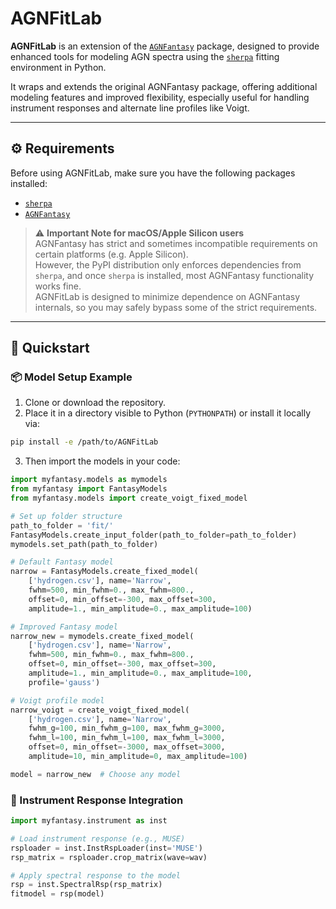 # AGNFitLab

**AGNFitLab** is an extension of the [`AGNFantasy`](https://fantasy-agn.readthedocs.io/en/latest/) package, designed to provide enhanced tools for modeling AGN spectra using the [`sherpa`](https://sherpa.readthedocs.io/en/4.17.0/install.html) fitting environment in Python.

It wraps and extends the original AGNFantasy package, offering additional modeling features and improved flexibility, especially useful for handling instrument responses and alternate line profiles like Voigt.

---

## ⚙️ Requirements

Before using AGNFitLab, make sure you have the following packages installed:

- [`sherpa`](https://parameter-sherpa.readthedocs.io/en/latest/gettingstarted/installation.html)
- [`AGNFantasy`](https://fantasy-agn.readthedocs.io/en/latest/install.html)

> ⚠️ **Important Note for macOS/Apple Silicon users**  
> AGNFantasy has strict and sometimes incompatible requirements on certain platforms (e.g. Apple Silicon).  
> However, the PyPI distribution only enforces dependencies from `sherpa`, and once `sherpa` is installed, most AGNFantasy functionality works fine.  
> AGNFitLab is designed to minimize dependence on AGNFantasy internals, so you may safely bypass some of the strict requirements.

---

## 🚀 Quickstart

### 📦 Model Setup Example
1. Clone or download the repository.
2. Place it in a directory visible to Python (`PYTHONPATH`) or install it locally via:

```bash
pip install -e /path/to/AGNFitLab
```

3. Then import the models in your code:

```python
import myfantasy.models as mymodels
from myfantasy import FantasyModels
from myfantasy.models import create_voigt_fixed_model

# Set up folder structure
path_to_folder = 'fit/'
FantasyModels.create_input_folder(path_to_folder=path_to_folder)
mymodels.set_path(path_to_folder)

# Default Fantasy model
narrow = FantasyModels.create_fixed_model(
    ['hydrogen.csv'], name='Narrow',
    fwhm=500, min_fwhm=0., max_fwhm=800.,
    offset=0, min_offset=-300, max_offset=300,
    amplitude=1., min_amplitude=0., max_amplitude=100)

# Improved Fantasy model
narrow_new = mymodels.create_fixed_model(
    ['hydrogen.csv'], name='Narrow',
    fwhm=500, min_fwhm=0., max_fwhm=800.,
    offset=0, min_offset=-300, max_offset=300,
    amplitude=1., min_amplitude=0., max_amplitude=100,
    profile='gauss')

# Voigt profile model
narrow_voigt = create_voigt_fixed_model(
    ['hydrogen.csv'], name='Narrow',
    fwhm_g=100, min_fwhm_g=100, max_fwhm_g=3000,
    fwhm_l=100, min_fwhm_l=100, max_fwhm_l=3000,
    offset=0, min_offset=-3000, max_offset=3000,
    amplitude=10, min_amplitude=0, max_amplitude=100)

model = narrow_new  # Choose any model
```

### 🔧 Instrument Response Integration
```python
import myfantasy.instrument as inst

# Load instrument response (e.g., MUSE)
rsploader = inst.InstRspLoader(inst='MUSE')
rsp_matrix = rsploader.crop_matrix(wave=wav)

# Apply spectral response to the model
rsp = inst.SpectralRsp(rsp_matrix)
fitmodel = rsp(model)
```
